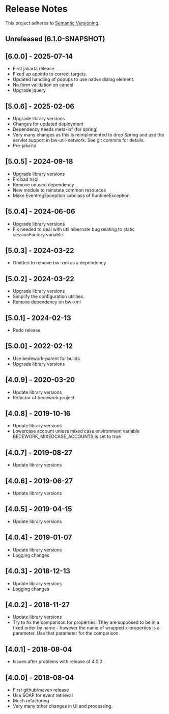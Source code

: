 # Release Notes

This project adheres to [Semantic Versioning](https://semver.org/spec/v2.0.0.html).

## Unreleased (6.1.0-SNAPSHOT)

## [6.0.0] - 2025-07-14
* First jakarta release
* Fixed up appinfo to correct targets.
* Updated handling of popups to use native dialog element.
* No form validation on cancel
* Upgrade jquery

## [5.0.6] - 2025-02-06
* Upgrade library versions
* Changes for updated deployment
* Dependency needs meta-inf (for spring)
* Very many changes as this is reimplemented to drop Spring and use the servlet support in bw-util-network. See git commits for details.
* Pre-jakarta

## [5.0.5] - 2024-09-18
* Upgrade library versions
* Fix bad hsql
* Remove unused dependency
* New module to reinstate common resources
* Make EventregException subclass of RuntimeException.

## [5.0.4] - 2024-06-06
* Upgrade library versions
* Fix needed to deal with util.hibernate bug relating to static sessionFactory variable.

## [5.0.3] - 2024-03-22
* Omitted to remove bw-xml as a dependency

## [5.0.2] - 2024-03-22
* Upgrade library versions
* Simplify the configuration utilities.
* Remove dependency on bw-xml

## [5.0.1] - 2024-02-13
* Redo release

## [5.0.0] - 2022-02-12
* Use bedework-parent for builds
*  Upgrade library versions

## [4.0.9] - 2020-03-20
* Update library versions
* Refactor of bedework project

## [4.0.8] - 2019-10-16
* Update library versions
* Lowercase account unless mixed case environment variable BEDEWORK_MIXEDCASE_ACCOUNTS is set to true

## [4.0.7] - 2019-08-27
* Update library versions

## [4.0.6] - 2019-06-27
* Update library versions

## [4.0.5] - 2019-04-15
* Update library versions

## [4.0.4] - 2019-01-07
* Update library versions
* Logging changes

## [4.0.3] - 2018-12-13
* Update library versions
* Logging changes

## [4.0.2] - 2018-11-27
* Update library versions
* Try to fix the comparison for properties. They are supposed to be in a fixed order by name - however the name of wrapped x-properties is a parameter. Use that parameter for the comparison.

## [4.0.1] - 2018-08-04
* Issues after problems with release of 4.0.0

## [4.0.0] - 2018-08-04
* First github/maven release
* Use SOAP for event retrieval
* Much refactoring
* Very many other changes in UI and processing. 
